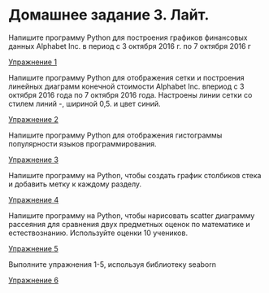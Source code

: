# Домашнее задание 3. Лайт.
Напишите программу Python для построения графиков финансовых данных Alphabet Inc. в период с 3 октября 2016 г. по 7 октября 2016 г

[Упражнение 1](IDS_HW3_EX1.ipynb)

Напишите программу Python для отображения сетки и построения линейных диаграмм конечной стоимости Alphabet Inc. впериод с 3 октября 2016 года по 7 октября 2016 года. Настроены линии 
сетки со стилем линий -, шириной 0,5. и цвет синий.

[Упражнение 2](IDS_HW3_EX2.ipynb)

Напишите программу Python для отображения гистограммы популярности языков программирования.

[Упражнение 3](IDS_HW3_EX3.ipynb)

Напишите программу на Python, чтобы создать график столбиков стека и добавить метку к каждому разделу.

[Упражнение 4](IDS_HW3_EX4.ipynb)

Напишите программу на Python, чтобы нарисовать scatter диаграмму рассеяния для сравнения двух предметных оценок по математике и естествознанию. Используйте оценки 10 учеников.

[Упражнение 5](IDS_HW3_EX5.ipynb)

Выполните упражнения 1-5, используя библиотеку seaborn

[Упражнение 6](IDS_HW3_EX6.ipynb)